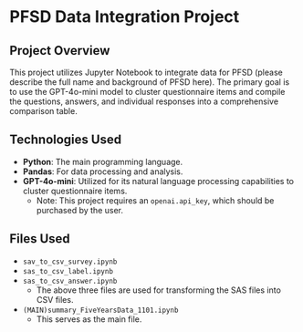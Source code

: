 # PFSD Data Integration Project

## Project Overview
This project utilizes Jupyter Notebook to integrate data for PFSD (please describe the full name and background of PFSD here). The primary goal is to use the GPT-4o-mini model to cluster questionnaire items and compile the questions, answers, and individual responses into a comprehensive comparison table.

## Technologies Used
- **Python**: The main programming language.
- **Pandas**: For data processing and analysis.
- **GPT-4o-mini**: Utilized for its natural language processing capabilities to cluster questionnaire items.
  - Note: This project requires an `openai.api_key`, which should be purchased by the user.

## Files Used
- `sav_to_csv_survey.ipynb`
- `sas_to_csv_label.ipynb`
- `sas_to_csv_answer.ipynb`
  - The above three files are used for transforming the SAS files into CSV files.
- `(MAIN)summary_FiveYearsData_1101.ipynb`
  - This serves as the main file.
